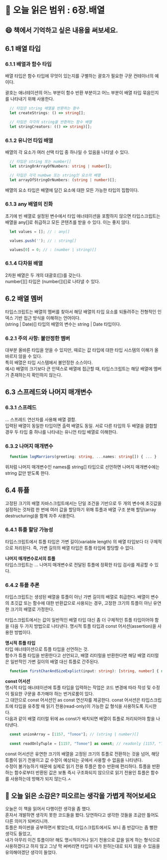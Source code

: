 # 📖 오늘 읽은 범위 : 6장.배열
## 😄 책에서 기억하고 싶은 내용을 써보세요.

## 6.1 배열 타입
### 6.1.1 배열과 함수 타입

배열 타입은 함수 타입에 무엇이 있는지를 구별하는 괄호가 필요한 구문 컨테이너의 예이다.  

괄호는 애너테이션의 어느 부분이 함수 반환 부분이고 어느 부분이 배열 타입 묶음인지를 나타내기 위해 사용한다.  
```typescript
  // 타입은 string 배열을 반환하는 함수
  let createStrings: () => string[];

  // 타입은 각각의 string을 반환하는 함수 배열
  let stringCreators: (() => string)[];
```

### 6.1.2 유니언 타입 배열
배열의 각 요소가 여러 선택 타입 중 하나일 수 있음을 나타낼 수 있다.  
```typescript
  // 타입은 string 또는 number[]
  let stringOrArrayOfNumbers: string | number[];

  // 타입은 각각 numbwe 또는 string인 요소의 배열
  let arrayOfStringOrNumbers: (string | number)[];
```

배열의 요소 타입은 배열에 담긴 요소에 대한 모든 가능한 타입의 집합이다.  

### 6.1.3 any 배열의 진화
초기에 빈 배열로 설정된 변수에서 타입 애너테이션을 포함하지 않으면 타입스크립트는 배열을 any[]로 취급하고 모든 콘텐츠를 받을 수 있다. 이는 좋지 않다.  
```typescript  
  let values = []; // : any[]

  values.push(''); // : string[]

  values[0] = 0; // : (number | string)[]
```

### 6.1.4 다차원 배열
2차원 배열은 두 개의 대괄호([])를 갖는다.  
number[][] 타입은 (number[])[]로 나타낼 수 있다.  

## 6.2 배열 멤버
타입스크립트는 배열의 멤버를 찾아서 해당 배열의 타입 요소를 되돌려주는 전형적인 인덱스 기반 접근 방식을 이해하는 언어이다.  
(string | Date)[] 타입의 배열의 변수는 string | Date 타입이다.  

### 6.2.1 주의 사항: 불안정한 멤버
대부분 올바른 타입을 얻을 수 있지만, 때로는 값 타입에 대한 타입 시스템의 이해가 올바르지 않을 수 있다.  
특히 배열은 타입 시스템에서 불안정한 소스이다.  
예시) 배열의 크기보다 큰 인덱스로 배열에 접근할 때, 타입스크립트는 해당 배열에 멤버가 존재하는지 확인하지 않는다.  

## 6.3 스프레드와 나머지 매개변수
### 6.3.1 스프레드
... 스프레드 연산자를 사용해 배열 결합.  
입력된 배열이 동일한 타입이면 출력 배열도 동일. 서로 다른 타입의 두 배열을 결합할 경우 두 타입 중 하나를 나타내는 유니언 타입 배열로 이해한다.  

### 6.3.2 나머지 매개변수
``` typescript
  function logMarriors(greeting: string, ...names: string[]) { ... }
```
위처럼 나머지 매개변수인 names를 string[] 타입으로 선언하면 나머지 매개변수에는 string 값만 받도록 한다.  

## 6.4 튜플
고정된 크기의 배열
자바스크립트에서는 단일 조건을 기반으로 두 개의 변수에 초깃값을 설정하는 것처럼 한 번에 여러 값을 할당하기 위해 튜플과 배열 구조 분해 할당(array destructuring)을 함께 자주 사용한다.

### 6.4.1 튜플 할당 가능성
타입스크립트에서 튜플 타입은 가변 길이(variable length) 의 배열 타입보다 더 구체적으로 처리된다. 즉, 가변 길의의 배열 타입은 튜플 타입에 할당할 수 없다.  

**나머지 매개변수로서의 튜플**  
타입스크립트는 ... 나머지 매개변수로 전달된 튜플에 정확한 타입 검사를 제공할 수 있다.  

### 6.4.2 튜플 추론
타입스크립트는 생성된 배열을 튜플이 아닌 가변 길이의 배열로 취급한다. 배열이 변수의 초깃값 또는 함수에 대한 반환값으로 사용되는 경우, 고정한 크기의 튜플이 아닌 유연한 크기의 배열로 가정한다.  
  
타입스크립트에서는 값이 일반적인 배열 타입 대신 좀 더 구체적인 튜플 타입이어야 함을 다음 두 가지 방법으로 나타낸다. 명시적 튜플 타입과 const 어서션(assertion)을 사용한 방법이다.  

**명시적 튜플 타입**  
타입 애너테이션으로 튜플 타입을 선언하는 것.  
함수가 튜플 타입을 반환한다고 선언되고, 배열 리터럴을 반환한다면 해당 배열 리터럴은 일반적인 가변 길이의 배열 대신 튜플로 간주된다.  
```typescript
  function firstCharAndSizeExplict(input: string): [string, number] { return [input, input.length]; }
```

**const 어서션**  
명시적 타입 애너테이션에 튜플 타입을 입력하는 작업은 코드 변경에 따라 작성 및 수정이 필요한 구문을 추가해야 하는 번거로룸이 있다.  
그 대안으로 const 어서션인 as const 연산자를 제공한다. const 어서션은 타입스크립트에 타입을 유추할 때 읽기 전용(read-only)이 가능한 값 형식을 사용하도록 지시한다.  
다음과 같이 배열 리터럴 뒤에 as const가 배치되면 배열이 튜플로 처리되어야 함을 나타낸다.  
```typescript
  const unionArray = [1157, "Tomoe"]; // (string | number)[]
  
  const readOnlyTuple = [1157, "Tomoe"] as const; // readonly [1157, "Tomoe"] 
```
const 어서션은 유연한 크기의 배열을 고정된 크기의 튜플로 전환하는 것을 넘어, 해당 튜플이 읽기 전용이고 값 수정이 예상되는 곳에서 사용할 수 없음을 나타낸다.  
수정이 불가능하기 때문에 실제로 읽기 전용 투플은 함수 반환에 편리하다. 튜플을 반환하는 함수로부터 반환된 값은 보통 즉시 구조화되지 않으므로 읽기 전용인 튜플은 함수를 사용하는데 방해가 되지 않는다.ㅅ


## 🤔 오늘 읽은 소감은? 떠오르는 생각을 가볍게 적어보세요
오늘은 이 책을 읽어서 다행이란 생각을 좀 했다.  
혼자서 개발하면 생각치 못한 코드들을 봤다. 당연하다고 생각한 것들을 조금만 틀어도 다른 의미가 되버리니까.  
튜플은 파이썬을 공부하면서 봤었는데, 타입스크립트에서도 보니 좀 반갑다는 좀 뻘한 생각도 들었고,  
내가 아무리 이건 튜플이야! 해도 명시적이거나 읽기 전용으로 값을 읽게 하는 형식으로 사용하겠다고 하지 않고 그냥 막 써버리면 타입이 내가 원하는대로 되지 않을 수 있음을 유의해야겠단 생각이 들었다.
